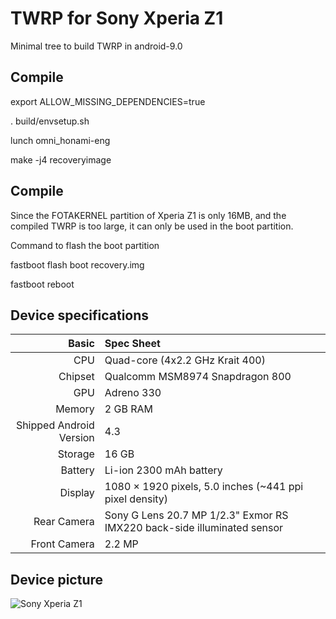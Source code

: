 # TWRP for Sony Xperia Z1

Minimal tree to build TWRP in android-9.0

## Compile
export ALLOW_MISSING_DEPENDENCIES=true

. build/envsetup.sh

lunch omni_honami-eng

make -j4 recoveryimage

## Compile

Since the FOTAKERNEL partition of Xperia Z1 is only 16MB, and the compiled TWRP is too large, it can only be used in the boot partition.

Command to flash the boot partition

fastboot flash boot recovery.img 

fastboot reboot

## Device specifications

Basic   | Spec Sheet
-------:|:-------------------------
CPU     | Quad-core (4x2.2 GHz Krait 400)
Chipset | Qualcomm MSM8974 Snapdragon 800
GPU     | Adreno 330
Memory  | 2 GB RAM
Shipped Android Version | 4.3
Storage | 16 GB
Battery | Li-ion 2300 mAh battery
Display | 1080 × 1920 pixels, 5.0 inches (~441 ppi pixel density)
Rear Camera  | Sony G Lens 20.7 MP 1/2.3" Exmor RS IMX220 back-side illuminated sensor
Front Camera | 2.2 MP


## Device picture

![Sony Xperia Z1](https://cdn2.gsmarena.com/vv/pics/sony/sony-xperia-z1-2.jpg)
